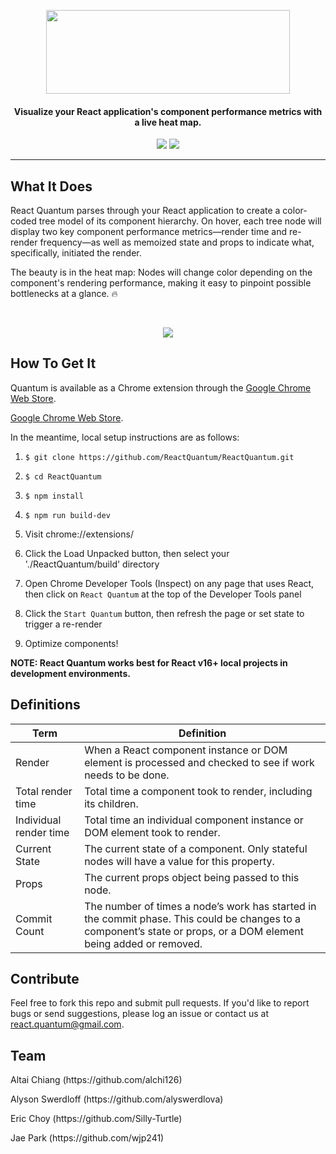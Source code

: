 <p align="center">
  <img width="390" height="134" src="https://user-images.githubusercontent.com/35183001/51876992-720b6180-2338-11e9-9d85-faa80c1e4572.png">
</p>
<h4 align="center">Visualize your React application's component performance metrics with a live heat map.</h4>
<p align="center">
<img src="https://img.shields.io/badge/release-beta-yellow.svg?style=plastic">
<img src="https://img.shields.io/badge/contributions-welcome-green.svg?style=plastic">
 <p>

___

<h2>What It Does</h2>
<p>React Quantum parses through your React application to create a color-coded tree model of its component hierarchy. On hover, each tree node will display two key component performance metrics&mdash;render time and re-render frequency&mdash;as well as memoized state and props to indicate what, specifically, initiated the render. 

The beauty is in the heat map: Nodes will change color depending on the component's rendering performance, making it easy to pinpoint possible bottlenecks at a glance. :fire:</p>
<br>

<p align="center"> 
  <img src="https://thumbs.gfycat.com/JoyousThunderousImpala-size_restricted.gif">
</p>

<h2>How To Get It</h2>
<p>Quantum is available as a Chrome extension through the <a href="https://chrome.google.com/webstore/detail/react-quantum/hhfmmpjgnlcdnicngllnglhbakdkcafk?authuser=1" rel="nofollow">Google Chrome Web Store</a>.<br>
  
  [Google Chrome Web Store](https://chrome.google.com/webstore/detail/react-quantum/hhfmmpjgnlcdnicngllnglhbakdkcafk?authuser=1).<br>
  
In the meantime, local setup instructions are as follows:</p>

1. `$ git clone https://github.com/ReactQuantum/ReactQuantum.git`

2. `$ cd ReactQuantum`

3. `$ npm install`

4. `$ npm run build-dev`

5. Visit chrome://extensions/

6. Click the Load Unpacked button, then select your './ReactQuantum/build' directory

7. Open Chrome Developer Tools (Inspect) on any page that uses React, then click on `React Quantum` at the top of the Developer Tools panel

8. Click the `Start Quantum` button, then refresh the page or set state to trigger a re-render

9. Optimize components!

**NOTE: React Quantum works best for React v16+ local projects in development environments.**

<h2>Definitions</h2>

| Term | Definition |
| --- | --- |
| Render | When a React component instance or DOM element is processed and checked to see if work needs to be done.  |
| Total render time | Total time a component took to render, including its children. |
| Individual render time | Total time an individual component instance or DOM element took to render. |
| Current State | The current state of a component. Only stateful nodes will have a value for this property. |
| Props | The current props object being passed to this node. |
| Commit Count | The number of times a node’s work has started in the commit phase. This could be changes to a component’s state or props, or a DOM element being added or removed. |


<h2>Contribute</h2>
Feel free to fork this repo and submit pull requests. If you'd like to report bugs or send suggestions, please log an issue or contact us at 
<a href="mailto:react.quantum@gmail.com">react.quantum@gmail.com</a>.

<h2>Team</h2>
<p>Altai Chiang (https://github.com/alchi126)</p>
<p>Alyson Swerdloff (https://github.com/alyswerdlova)</p>
<p>Eric Choy (https://github.com/Silly-Turtle)</p>
<p>Jae Park (https://github.com/wjp241)</p>
  

